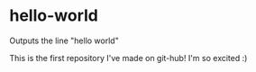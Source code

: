 # hello-world
Outputs the line "hello world"

This is the first repository I've made on git-hub! I'm so excited :)
